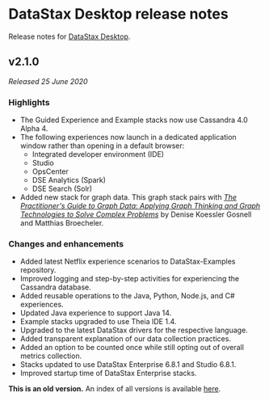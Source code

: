 # DataStax Desktop release notes
Release notes for [DataStax Desktop](https://downloads.datastax.com/#desktop).

## v2.1.0
*Released 25 June 2020*

### Highlights

* The Guided Experience and Example stacks now use Cassandra 4.0 Alpha 4.
* The following experiences now launch in a dedicated application window rather than opening in a default browser:
    * Integrated developer environment (IDE)
    * Studio
    * OpsCenter
    * DSE Analytics (Spark)
    * DSE Search (Solr)
* Added new stack for graph data. This graph stack pairs with [*The Practitioner's Guide to Graph Data: Applying Graph Thinking and Graph Technologies to Solve Complex Problems*](https://www.datastax.com/blog/2020/05/practitioners-guide-graph-data) by Denise Koessler Gosnell and Matthias Broecheler.

### Changes and enhancements

* Added latest Netflix experience scenarios to DataStax-Examples repository.
* Improved logging and step-by-step activities for experiencing the Cassandra database.
* Added reusable operations to the Java, Python, Node.js, and C# experiences.
* Updated Java experience to support Java 14.
* Example stacks upgraded to use Theia IDE 1.4.
* Upgraded to the latest DataStax drivers for the respective language.
* Added transparent explanation of our data collection practices.
* Added an option to be counted once while still opting out of overall metrics collection.
* Stacks updated to use DataStax Enterprise 6.8.1 and Studio 6.8.1.
* Improved startup time of DataStax Enterprise stacks.

**This is an old version.** An index of all versions is available [here](https://github.com/datastax/release-notes/blob/master/DataStax_Desktop/DataStax_Desktop.md).
